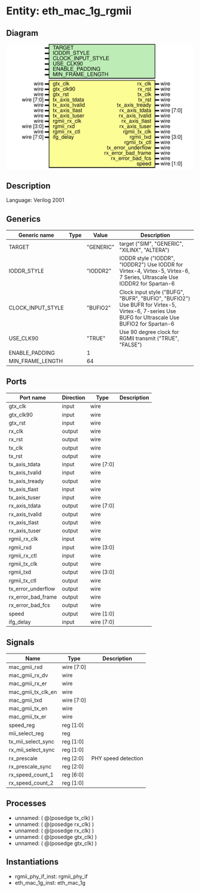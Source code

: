 # Entity: eth_mac_1g_rgmii

## Diagram

![Diagram](eth_mac_1g_rgmii.svg "Diagram")
## Description

Language: Verilog 2001
 
## Generics

| Generic name      | Type | Value     | Description                                                                                                                                       |
| ----------------- | ---- | --------- | ------------------------------------------------------------------------------------------------------------------------------------------------- |
| TARGET            |      | "GENERIC" | target ("SIM", "GENERIC", "XILINX", "ALTERA")                                                                                                     |
| IODDR_STYLE       |      | "IODDR2"  | IODDR style ("IODDR", "IODDR2") Use IODDR for Virtex-4, Virtex-5, Virtex-6, 7 Series, Ultrascale Use IODDR2 for Spartan-6                         |
| CLOCK_INPUT_STYLE |      | "BUFIO2"  | Clock input style ("BUFG", "BUFR", "BUFIO", "BUFIO2") Use BUFR for Virtex-5, Virtex-6, 7-series Use BUFG for Ultrascale Use BUFIO2 for Spartan-6  |
| USE_CLK90         |      | "TRUE"    | Use 90 degree clock for RGMII transmit ("TRUE", "FALSE")                                                                                          |
| ENABLE_PADDING    |      | 1         |                                                                                                                                                   |
| MIN_FRAME_LENGTH  |      | 64        |                                                                                                                                                   |
## Ports

| Port name          | Direction | Type       | Description |
| ------------------ | --------- | ---------- | ----------- |
| gtx_clk            | input     | wire       |             |
| gtx_clk90          | input     | wire       |             |
| gtx_rst            | input     | wire       |             |
| rx_clk             | output    | wire       |             |
| rx_rst             | output    | wire       |             |
| tx_clk             | output    | wire       |             |
| tx_rst             | output    | wire       |             |
| tx_axis_tdata      | input     | wire [7:0] |             |
| tx_axis_tvalid     | input     | wire       |             |
| tx_axis_tready     | output    | wire       |             |
| tx_axis_tlast      | input     | wire       |             |
| tx_axis_tuser      | input     | wire       |             |
| rx_axis_tdata      | output    | wire [7:0] |             |
| rx_axis_tvalid     | output    | wire       |             |
| rx_axis_tlast      | output    | wire       |             |
| rx_axis_tuser      | output    | wire       |             |
| rgmii_rx_clk       | input     | wire       |             |
| rgmii_rxd          | input     | wire [3:0] |             |
| rgmii_rx_ctl       | input     | wire       |             |
| rgmii_tx_clk       | output    | wire       |             |
| rgmii_txd          | output    | wire [3:0] |             |
| rgmii_tx_ctl       | output    | wire       |             |
| tx_error_underflow | output    | wire       |             |
| rx_error_bad_frame | output    | wire       |             |
| rx_error_bad_fcs   | output    | wire       |             |
| speed              | output    | wire [1:0] |             |
| ifg_delay          | input     | wire [7:0] |             |
## Signals

| Name               | Type       | Description          |
| ------------------ | ---------- | -------------------- |
| mac_gmii_rxd       | wire [7:0] |                      |
| mac_gmii_rx_dv     | wire       |                      |
| mac_gmii_rx_er     | wire       |                      |
| mac_gmii_tx_clk_en | wire       |                      |
| mac_gmii_txd       | wire [7:0] |                      |
| mac_gmii_tx_en     | wire       |                      |
| mac_gmii_tx_er     | wire       |                      |
| speed_reg          | reg [1:0]  |                      |
| mii_select_reg     | reg        |                      |
| tx_mii_select_sync | reg [1:0]  |                      |
| rx_mii_select_sync | reg [1:0]  |                      |
| rx_prescale        | reg [2:0]  | PHY speed detection  |
| rx_prescale_sync   | reg [2:0]  |                      |
| rx_speed_count_1   | reg [6:0]  |                      |
| rx_speed_count_2   | reg [1:0]  |                      |
## Processes
- unnamed: ( @(posedge tx_clk) )
- unnamed: ( @(posedge rx_clk) )
- unnamed: ( @(posedge rx_clk) )
- unnamed: ( @(posedge gtx_clk) )
- unnamed: ( @(posedge gtx_clk) )
## Instantiations

- rgmii_phy_if_inst: rgmii_phy_if
- eth_mac_1g_inst: eth_mac_1g
